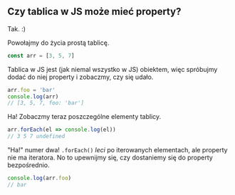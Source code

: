 ## Czy tablica w JS może mieć property?

Tak. :)

Powołajmy do życia prostą tablicę.

```js
const arr = [3, 5, 7]
```

Tablica w JS jest (jak niemal wszystko w JS) obiektem, więc spróbujmy dodać do niej property i zobaczmy, czy się udało.

```js
arr.foo = 'bar'
console.log(arr)
// [3, 5, 7, foo: 'bar']
```

Ha! Zobaczmy teraz poszczególne elementy tablicy.

```js
arr.forEach(el => console.log(el))
// 3 5 7 undefined
```

"Ha!" numer dwa! `.forEach()` *leci* po iterowanych elementach, ale property nie ma iteratora. No to upewnijmy się, czy dostaniemy się do property bezpośrednio.

```js
console.log(arr.foo)
// bar
```